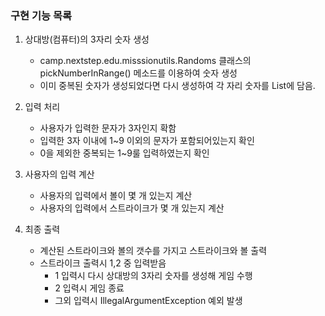 ### 구현 기능 목록

1. 상대방(컴퓨터)의 3자리 숫자 생성
   - camp.nextstep.edu.misssionutils.Randoms 클래스의 pickNumberInRange() 메소드를 이용하여 숫자 생성
   - 이미 중복된 숫자가 생성되었다면 다시 생성하여 각 자리 숫자를 List에 담음. 

2. 입력 처리
   - 사용자가 입력한 문자가 3자인지 확함
   - 입력한 3자 이내에 1~9 이외의 문자가 포함되어있는지 확인
   - 0을 제외한 중복되는 1~9룰 입력하였는지 확인
   
3. 사용자의 입력 계산
   - 사용자의 입력에서 볼이 몇 개 있는지 계산
   - 사용자의 입력에서 스트라이크가 몇 개 있는지 계산

4. 최종 출력
   - 계산된 스트라이크와 볼의 갯수를 가지고 스트라이크와 볼 출력
   - 스트라이크 출력시 1,2 중 입력받음
     - 1 입력시 다시 상대방의 3자리 숫자를 생성해 게임 수행
     - 2 입력시 게임 종료
     - 그외 입력시 IllegalArgumentException 예외 발생 